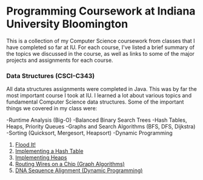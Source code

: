 # Programming Coursework at Indiana University Bloomington
This is a collection of my Computer Science coursework from classes that I have completed so far at IU.
For each course, I've listed a brief summary of the topics we discussed in the course, as well as links
to some of the major projects and assignments for each course.

### Data Structures (CSCI-C343)
All data structures assignments were completed in Java. This was by far the most
important course I took at IU. I learned a lot about various topics and fundamental
Computer Science data structures. Some of the important things we covered in my class
were:

-Runtime Analysis (Big-O)
-Balanced Binary Search Trees
-Hash Tables, Heaps, Priority Queues
-Graphs and Search Algorithms (BFS, DFS, Dijkstra)
-Sorting (Quicksort, Mergesort, Heapsort)
-Dynamic Programming

1. [Flood It!](https://github.com/Larkenx/coursework/tree/master/data-structures/projects/FloodIt)
2. [Implementing a Hash Table](https://github.com/Larkenx/coursework/tree/master/data-structures/projects/HashTables)
3. [Implementing Heaps](https://github.com/Larkenx/coursework/tree/master/data-structures/projects/Heaps)
4. [Routing Wires on a Chip (Graph Algorithms)](https://github.com/Larkenx/coursework/tree/master/data-structures/projects/RoutingWires)
5. [DNA Sequence Alignment (Dynamic Programming)](https://github.com/Larkenx/coursework/tree/master/data-structures/projects/DNASequenceAlignment)
